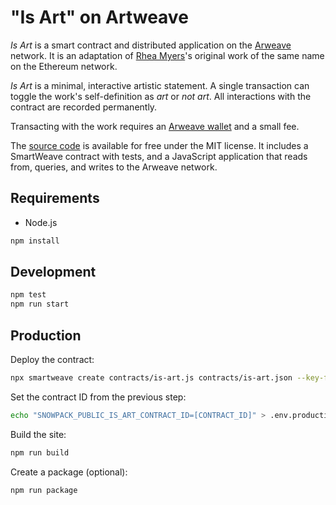 # "Is Art" on Artweave

*Is Art* is a smart contract and distributed application on the
[Arweave] network. It is an adaptation of [Rhea Myers]'s original work
of the same name on the Ethereum network.

*Is Art* is a minimal, interactive artistic statement. A single
transaction can toggle the work's self-definition as *art* or *not
art*. All interactions with the contract are recorded permanently.

Transacting with the work requires an [Arweave wallet] and a small fee.

The [source code] is available for free under the MIT license. It includes
a SmartWeave contract with tests, and a JavaScript application that
reads from, queries, and writes to the Arweave network.

## Requirements

* Node.js

```sh
npm install
```

## Development

```sh
npm test
npm run start
```

## Production

Deploy the contract:

```sh
npx smartweave create contracts/is-art.js contracts/is-art.json --key-file [YOUR KEYFILE]
```

Set the contract ID from the previous step:

```sh
echo "SNOWPACK_PUBLIC_IS_ART_CONTRACT_ID=[CONTRACT_ID]" > .env.production
```

Build the site:

```sh
npm run build
```

Create a package (optional):

```sh
npm run package
```

[Arweave]: https://www.arweave.org/
[Arweave wallet]: https://faucet.arweave.net/
[Rhea Myers]: https://rhea.art/
[source code]: https://github.com/christopheradams/is-art-weave
